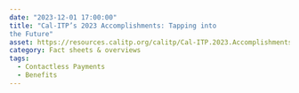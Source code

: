 ```yaml
---
date: "2023-12-01 17:00:00"
title: "Cal-ITP’s 2023 Accomplishments: Tapping into
the Future"
asset: https://resources.calitp.org/calitp/Cal-ITP.2023.AccomplishmentsReport.pdf
category: Fact sheets & overviews
tags:
  - Contactless Payments
  - Benefits
---
```

